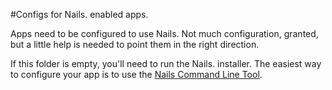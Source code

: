 #Configs for Nails. enabled apps.

Apps need to be configured to use Nails. Not much configuration, granted, but a little help is needed to point them in the right direction.

If this folder is empty, you'll need to run the Nails. installer. The easiest way to configure your app is to use the [Nails Command Line Tool](http://github.com/nailsapp/command-line-tool).